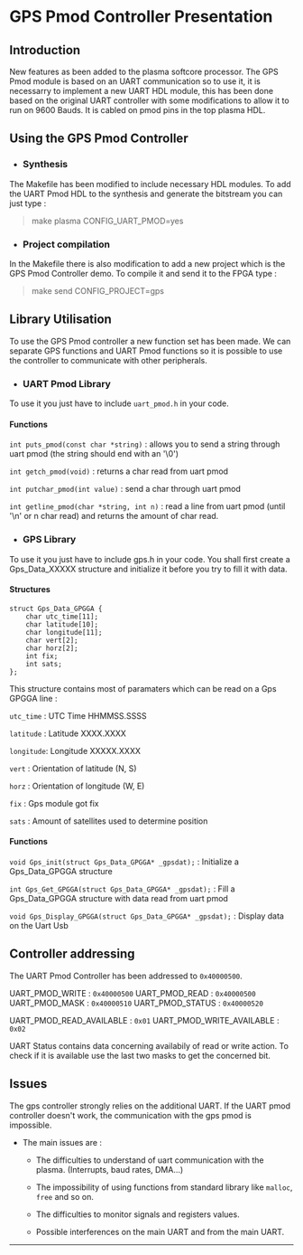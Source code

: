 # GPS Pmod Controller Presentation

## Introduction

New features as been added to the plasma softcore processor. The GPS Pmod module is based on an UART communication so to use it, it is necessarry to implement a new UART HDL module, this has been done based on the original UART controller with some modifications to allow it to run on 9600 Bauds. It is cabled on pmod pins in the top plasma HDL.

## Using the GPS Pmod Controller

-   ### Synthesis
The Makefile has been modified to include necessary HDL modules. To add the UART Pmod HDL to the synthesis and generate the bitstream you can just type : 
> make plasma CONFIG_UART_PMOD=yes
- ### Project compilation
In the Makefile there is also modification to add a new project which is the GPS Pmod Controller demo. To compile it and send it to the FPGA type : 
> make send CONFIG_PROJECT=gps

## Library Utilisation

To use the GPS Pmod controller a new function set has been made. We can separate GPS functions and UART Pmod functions so it is possible to use the controller to communicate with other peripherals.

 - ### UART Pmod Library
To use it you just have to include `uart_pmod.h` in your code.
#### Functions
`int puts_pmod(const char *string)` : allows you to send a string through uart pmod (the string should end with an '\0')

`int getch_pmod(void)` : returns a char read from uart pmod

`int putchar_pmod(int value)` : send a char through uart pmod

`int getline_pmod(char *string, int n)` : read a line from uart pmod (until '\n' or n char read) and returns the amount of char read.


- ### GPS Library
To use it you just have to include gps.h in your code. You shall first create a Gps_Data_XXXXX structure and initialize it before you try to fill it with data.
#### Structures
    struct Gps_Data_GPGGA {
        char utc_time[11];    
        char latitude[10];    
        char longitude[11];    
        char vert[2];    
        char horz[2];    
        int fix;    
        int sats;    
    };


This structure contains most of paramaters which can be read on a Gps GPGGA line :

`utc_time` : UTC Time HHMMSS.SSSS

`latitude` : Latitude XXXX.XXXX

`longitude`: Longitude XXXXX.XXXX

`vert` : Orientation of latitude (N, S)

`horz` : Orientation of longitude (W, E)

`fix` : Gps module got fix

`sats` : Amount of satellites used to determine position


#### Functions
`void Gps_init(struct Gps_Data_GPGGA* _gpsdat);` : Initialize a Gps_Data_GPGGA structure

`int Gps_Get_GPGGA(struct Gps_Data_GPGGA* _gpsdat);` : Fill a Gps_Data_GPGGA structure with data read from uart pmod

`void Gps_Display_GPGGA(struct Gps_Data_GPGGA* _gpsdat);` : Display data on the Uart Usb


## Controller addressing

The UART Pmod Controller has been addressed to `0x40000500`.

UART_PMOD_WRITE :  `0x40000500`
UART_PMOD_READ  :  `0x40000500`
UART_PMOD_MASK  :	`0x40000510`
UART_PMOD_STATUS : `0x40000520`

UART_PMOD_READ_AVAILABLE : `0x01`
UART_PMOD_WRITE_AVAILABLE : `0x02`

UART Status contains data concerning availabily of read or write action. To check if it is available use the last two masks to get the concerned bit.

## Issues

The gps controller strongly relies on the additional UART. If the UART pmod controller doesn't work, the communication with the gps pmod is impossible.

* The main issues are :

    *  The difficulties to understand of uart communication with the plasma. (Interrupts, baud rates, DMA...)

    * The impossibility of using functions from standard library like `malloc`, `free` and so on.

    * The difficulties to monitor signals and registers values.

    * Possible interferences on the main UART and from the main UART.

----------

